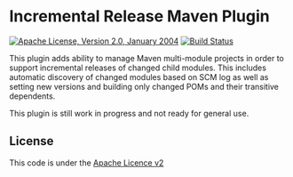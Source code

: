 <!---
 Licensed to the Apache Software Foundation (ASF) under one or more
 contributor license agreements.  See the NOTICE file distributed with
 this work for additional information regarding copyright ownership.
 The ASF licenses this file to You under the Apache License, Version 2.0
 (the "License"); you may not use this file except in compliance with
 the License.  You may obtain a copy of the License at

      http://www.apache.org/licenses/LICENSE-2.0

 Unless required by applicable law or agreed to in writing, software
 distributed under the License is distributed on an "AS IS" BASIS,
 WITHOUT WARRANTIES OR CONDITIONS OF ANY KIND, either express or implied.
 See the License for the specific language governing permissions and
 limitations under the License.
-->
Incremental Release Maven Plugin
============

[![Apache License, Version 2.0, January 2004](https://img.shields.io/github/license/apache/maven.svg?label=License)][license]
[![Build Status](https://travis-ci.org/stevancvetkovic/incremental-release-maven-plugin.svg?branch=master)][build]

This plugin adds ability to manage Maven multi-module projects in order to support incremental releases of changed child modules. This includes automatic discovery of changed modules based on SCM log as well as setting new versions and building only changed POMs and their transitive dependents.

This plugin is still work in progress and not ready for general use.

License
-------
This code is under the [Apache Licence v2][license]

[license]: https://www.apache.org/licenses/LICENSE-2.0
[build]: https://travis-ci.org/stevancvetkovic/incremental-release-maven-plugin
